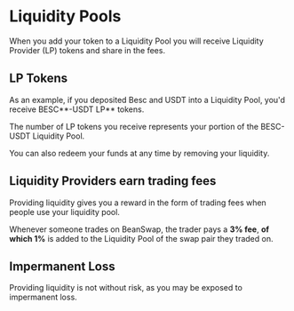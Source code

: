 # Liquidity Pools

When you add your token to a Liquidity Pool you will receive Liquidity Provider (LP) tokens and share in the fees.

## LP Tokens

As an example, if you deposited Besc and USDT into a Liquidity Pool, you'd receive BESC**-USDT LP** tokens.

The number of LP tokens you receive represents your portion of the BESC-USDT Liquidity Pool.&#x20;

You can also redeem your funds at any time by removing your liquidity.

## Liquidity Providers earn trading fees

Providing liquidity gives you a reward in the form of trading fees when people use your liquidity pool.&#x20;

Whenever someone trades on BeanSwap, the trader pays a **3% fee**, **of which 1%** is added to the Liquidity Pool of the swap pair they traded on.



## Impermanent Loss

Providing liquidity is not without risk, as you may be exposed to impermanent loss.
